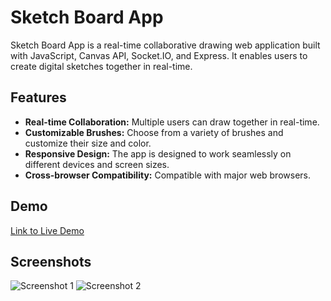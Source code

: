 # Sketch Board App

Sketch Board App is a real-time collaborative drawing web application built with JavaScript, Canvas API, Socket.IO, and Express. It enables users to create digital sketches together in real-time.

## Features

- **Real-time Collaboration:** Multiple users can draw together in real-time.
- **Customizable Brushes:** Choose from a variety of brushes and customize their size and color.
- **Responsive Design:** The app is designed to work seamlessly on different devices and screen sizes.
- **Cross-browser Compatibility:** Compatible with major web browsers.

## Demo

[Link to Live Demo](https://your-live-demo-link.com)

## Screenshots

![Screenshot 1](/screenshots/screenshot1.png)
![Screenshot 2](/screenshots/screenshot2.png)